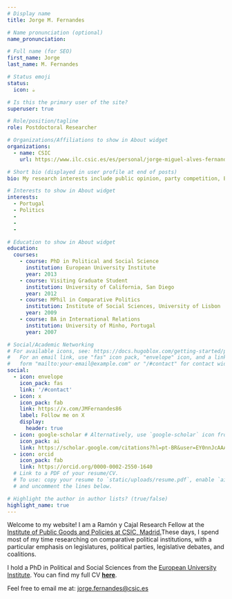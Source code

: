 ```yaml
---
# Display name
title: Jorge M. Fernandes

# Name pronunciation (optional)
name_pronunciation: 

# Full name (for SEO)
first_name: Jorge
last_name: M. Fernandes

# Status emoji
status:
  icon: ☕️

# Is this the primary user of the site?
superuser: true

# Role/position/tagline
role: Postdoctoral Researcher 

# Organizations/Affiliations to show in About widget
organizations:
  - name: CSIC
    url: https://www.ilc.csic.es/es/personal/jorge-miguel-alves-fernandes

# Short bio (displayed in user profile at end of posts)
bio: My research interests include public opinion, party competition, EU politicisation, migration, and survey analysis

# Interests to show in About widget
interests:
  - Portugal
  - Politics
  - 
  - 
  - 

# Education to show in About widget
education:
  courses:
    - course: PhD in Political and Social Science
      institution: European University Institute
      year: 2013
    - course: Visiting Graduate Student
      institution: University of California, San Diego 
      year: 2012
    - course: MPhil in Comparative Politics
      institution: Institute of Social Sciences, University of Lisbon
      year: 2009
    - course: BA in International Relations
      institution: University of Minho, Portugal
      year: 2007

# Social/Academic Networking
# For available icons, see: https://docs.hugoblox.com/getting-started/page-builder/#icons
#   For an email link, use "fas" icon pack, "envelope" icon, and a link in the
#   form "mailto:your-email@example.com" or "/#contact" for contact widget.
social:
  - icon: envelope
    icon_pack: fas
    link: '/#contact'
  - icon: x
    icon_pack: fab
    link: https://x.com/JMFernandes86
    label: Follow me on X
    display:
      header: true
  - icon: google-scholar # Alternatively, use `google-scholar` icon from `ai` icon pack
    icon_pack: ai
    link: https://scholar.google.com/citations?hl=pt-BR&user=EY0nnJcAAAAJ
  - icon: orcid
    icon_pack: fab
    link: https://orcid.org/0000-0002-2550-1640
  # Link to a PDF of your resume/CV.
  # To use: copy your resume to `static/uploads/resume.pdf`, enable `ai` icons in `params.yaml`,
  # and uncomment the lines below.

# Highlight the author in author lists? (true/false)
highlight_name: true
---
```


Welcome to my website! I am a Ramón y Cajal Research Fellow at the [Institute of Public Goods and Policies at CSIC, Madrid.](https://ipp.csic.es/es)These days, I spend most of my time researching on comparative political institutions, with a particular emphasis on legislatures, political parties, legislative debates, and coalitions. 

I hold a PhD in Political and Social Sciences from the  [European University Institute](https://www.eui.eu/en/home). You can find my full CV [**here**](uploads/cv.pdf).

Feel free to email me at: jorge.fernandes@csic.es

